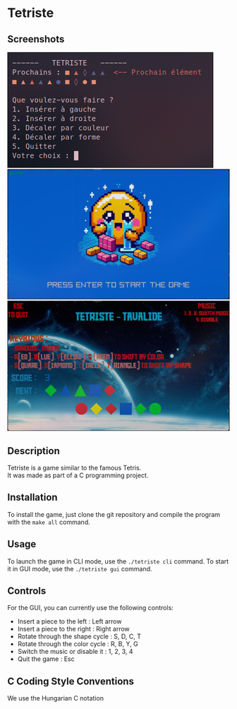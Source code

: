 # Tetriste

## Screenshots

![CLI Mode](screenshots/screenshot_cli.png)
![GUI Mode - title screen](screenshots/screenshot_gui_title.png)
![GUI Mode - gameplay](screenshots/screenshot_gui_gameplay.png)


## Description

Tetriste is a game similar to the famous Tetris.\
It was made as part of a C programming project.

## Installation

To install the game, just clone the git repository and compile the program with the `make all` command.

## Usage

To launch the game in CLI mode, use the `./tetriste cli` command.
To start it in GUI mode, use the `./tetriste gui` command.

## Controls

For the GUI, you can currently use the following controls:
- Insert a piece to the left : Left arrow
- Insert a piece to the right : Right arrow
- Rotate through the shape cycle : S, D, C, T
- Rotate through the color cycle : R, B, Y, G
- Switch the music or disable it : 1, 2, 3, 4
- Quit the game : Esc

## C Coding Style Conventions

We use the Hungarian C notation
